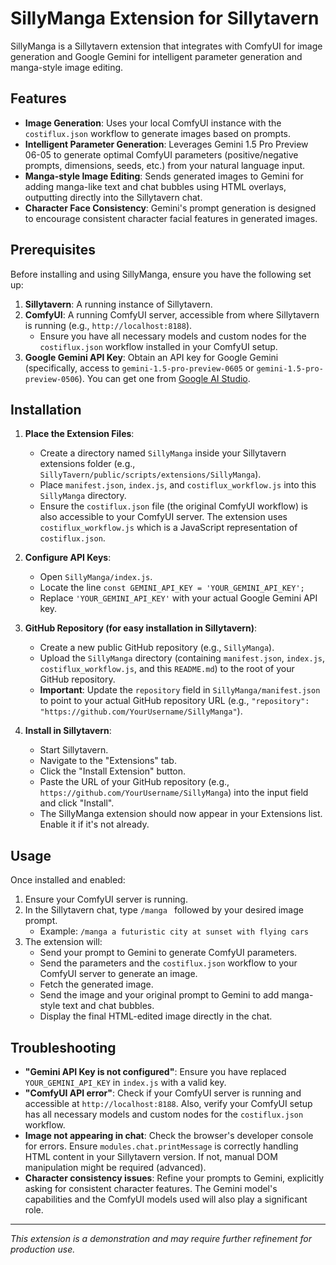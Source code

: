 # SillyManga Extension for Sillytavern

SillyManga is a Sillytavern extension that integrates with ComfyUI for image generation and Google Gemini for intelligent parameter generation and manga-style image editing.

## Features

*   **Image Generation**: Uses your local ComfyUI instance with the `costiflux.json` workflow to generate images based on prompts.
*   **Intelligent Parameter Generation**: Leverages Gemini 1.5 Pro Preview 06-05 to generate optimal ComfyUI parameters (positive/negative prompts, dimensions, seeds, etc.) from your natural language input.
*   **Manga-style Image Editing**: Sends generated images to Gemini for adding manga-like text and chat bubbles using HTML overlays, outputting directly into the Sillytavern chat.
*   **Character Face Consistency**: Gemini's prompt generation is designed to encourage consistent character facial features in generated images.

## Prerequisites

Before installing and using SillyManga, ensure you have the following set up:

1.  **Sillytavern**: A running instance of Sillytavern.
2.  **ComfyUI**: A running ComfyUI server, accessible from where Sillytavern is running (e.g., `http://localhost:8188`).
    *   Ensure you have all necessary models and custom nodes for the `costiflux.json` workflow installed in your ComfyUI setup.
3.  **Google Gemini API Key**: Obtain an API key for Google Gemini (specifically, access to `gemini-1.5-pro-preview-0605` or `gemini-1.5-pro-preview-0506`). You can get one from [Google AI Studio](https://aistudio.google.com/app/apikey).

## Installation

1.  **Place the Extension Files**:
    *   Create a directory named `SillyManga` inside your Sillytavern extensions folder (e.g., `SillyTavern/public/scripts/extensions/SillyManga`).
    *   Place `manifest.json`, `index.js`, and `costiflux_workflow.js` into this `SillyManga` directory.
    *   Ensure the `costiflux.json` file (the original ComfyUI workflow) is also accessible to your ComfyUI server. The extension uses `costiflux_workflow.js` which is a JavaScript representation of `costiflux.json`.

2.  **Configure API Keys**:
    *   Open `SillyManga/index.js`.
    *   Locate the line `const GEMINI_API_KEY = 'YOUR_GEMINI_API_KEY';`
    *   Replace `'YOUR_GEMINI_API_KEY'` with your actual Google Gemini API key.

3.  **GitHub Repository (for easy installation in Sillytavern)**:
    *   Create a new public GitHub repository (e.g., `SillyManga`).
    *   Upload the `SillyManga` directory (containing `manifest.json`, `index.js`, `costiflux_workflow.js`, and this `README.md`) to the root of your GitHub repository.
    *   **Important**: Update the `repository` field in `SillyManga/manifest.json` to point to your actual GitHub repository URL (e.g., `"repository": "https://github.com/YourUsername/SillyManga"`).

4.  **Install in Sillytavern**:
    *   Start Sillytavern.
    *   Navigate to the "Extensions" tab.
    *   Click the "Install Extension" button.
    *   Paste the URL of your GitHub repository (e.g., `https://github.com/YourUsername/SillyManga`) into the input field and click "Install".
    *   The SillyManga extension should now appear in your Extensions list. Enable it if it's not already.

## Usage

Once installed and enabled:

1.  Ensure your ComfyUI server is running.
2.  In the Sillytavern chat, type `/manga ` followed by your desired image prompt.
    *   Example: `/manga a futuristic city at sunset with flying cars`
3.  The extension will:
    *   Send your prompt to Gemini to generate ComfyUI parameters.
    *   Send the parameters and the `costiflux.json` workflow to your ComfyUI server to generate an image.
    *   Fetch the generated image.
    *   Send the image and your original prompt to Gemini to add manga-style text and chat bubbles.
    *   Display the final HTML-edited image directly in the chat.

## Troubleshooting

*   **"Gemini API Key is not configured"**: Ensure you have replaced `YOUR_GEMINI_API_KEY` in `index.js` with a valid key.
*   **"ComfyUI API error"**: Check if your ComfyUI server is running and accessible at `http://localhost:8188`. Also, verify your ComfyUI setup has all necessary models and custom nodes for the `costiflux.json` workflow.
*   **Image not appearing in chat**: Check the browser's developer console for errors. Ensure `modules.chat.printMessage` is correctly handling HTML content in your Sillytavern version. If not, manual DOM manipulation might be required (advanced).
*   **Character consistency issues**: Refine your prompts to Gemini, explicitly asking for consistent character features. The Gemini model's capabilities and the ComfyUI models used will also play a significant role.

---
*This extension is a demonstration and may require further refinement for production use.*
